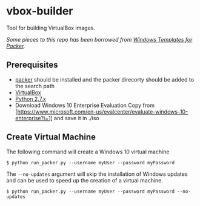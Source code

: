 # vbox-builder

Tool for building VirtualBox images.

_Some pieces to this repo has been borrowed from [Windows Templates for Packer](https://github.com/joefitzgerald/packer-windows)._

## Prerequisites
- [packer](https://packer.io/) should be installed and the packer direcorty should be added to the search path
- [VirtualBox](https://www.virtualbox.org/)
- [Python 2.7.x](https://www.python.org/downloads/)
- Download Windows 10 Enterprise Evaluation Copy from [https://www.microsoft.com/en-us/evalcenter/evaluate-windows-10-enterprise?i=1] and save it in ./iso

## Create Virtual Machine
The following command will create a Windows 10 virtual machine
```
$ python run_packer.py --username myUser --password myPassword
```

The `--no-updates` argument will skip the installation of Windows updates and can be used to speed up the creation of a virtual machine.
```
$ python run_packer.py --username myUser --password myPassword --no-updates
```
